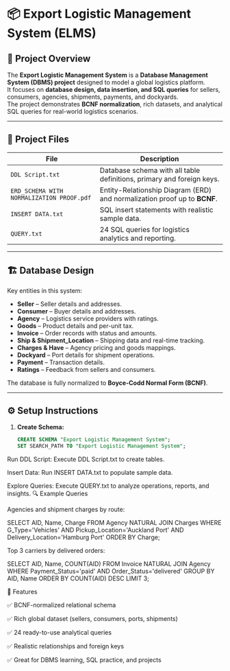 # 📦 Export Logistic Management System (ELMS)

## 📖 Project Overview
The **Export Logistic Management System** is a **Database Management System (DBMS) project** designed to model a global logistics platform.  
It focuses on **database design, data insertion, and SQL queries** for sellers, consumers, agencies, shipments, payments, and dockyards.  
The project demonstrates **BCNF normalization**, rich datasets, and analytical SQL queries for real-world logistics scenarios.

---

## 📂 Project Files
| File | Description |
|------|-------------|
| `DDL Script.txt` | Database schema with all table definitions, primary and foreign keys. |
| `ERD_SCHEMA WITH NORMALIZATION PROOF.pdf` | Entity-Relationship Diagram (ERD) and normalization proof up to **BCNF**. |
| `INSERT DATA.txt` | SQL insert statements with realistic sample data. |
| `QUERY.txt` | 24 SQL queries for logistics analytics and reporting. |

---

## 🏗️ Database Design
Key entities in this system:
- **Seller** – Seller details and addresses.  
- **Consumer** – Buyer details and addresses.  
- **Agency** – Logistics service providers with ratings.  
- **Goods** – Product details and per-unit tax.  
- **Invoice** – Order records with status and amounts.  
- **Ship & Shipment_Location** – Shipping data and real-time tracking.  
- **Charges & Have** – Agency pricing and goods mappings.  
- **Dockyard** – Port details for shipment operations.  
- **Payment** – Transaction details.  
- **Ratings** – Feedback from sellers and consumers.

The database is fully normalized to **Boyce-Codd Normal Form (BCNF)**.

---

## ⚙️ Setup Instructions
1. **Create Schema:**
   ```sql
   CREATE SCHEMA "Export Logistic Management System";
   SET SEARCH_PATH TO "Export Logistic Management System";
Run DDL Script:
Execute DDL Script.txt to create tables.

Insert Data:
Run INSERT DATA.txt to populate sample data.

Explore Queries:
Execute QUERY.txt to analyze operations, reports, and insights.
🔍 Example Queries

Agencies and shipment charges by route:

SELECT AID, Name, Charge 
FROM Agency NATURAL JOIN Charges 
WHERE G_Type='Vehicles' 
AND Pickup_Location='Auckland Port' 
AND Delivery_Location='Hamburg Port'
ORDER BY Charge;


Top 3 carriers by delivered orders:

SELECT AID, Name, COUNT(AID) 
FROM Invoice NATURAL JOIN Agency 
WHERE Payment_Status='paid' AND Order_Status='delivered'
GROUP BY AID, Name
ORDER BY COUNT(AID) DESC LIMIT 3;

🚀 Features

✅ BCNF-normalized relational schema

✅ Rich global dataset (sellers, consumers, ports, shipments)

✅ 24 ready-to-use analytical queries

✅ Realistic relationships and foreign keys

✅ Great for DBMS learning, SQL practice, and projects
